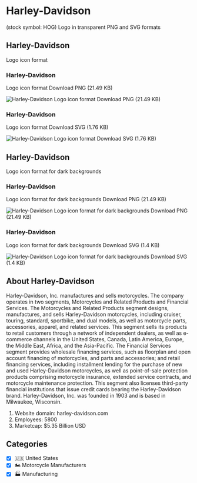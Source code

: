 # Harley-Davidson
 (stock symbol: HOG) Logo in transparent PNG and SVG formats

## Harley-Davidson
 Logo icon format

### Harley-Davidson
 Logo icon format Download PNG (21.49 KB)

![Harley-Davidson
 Logo icon format Download PNG (21.49 KB)](/img/orig/HOG-f3cbe77d.png)

### Harley-Davidson
 Logo icon format Download SVG (1.76 KB)

![Harley-Davidson
 Logo icon format Download SVG (1.76 KB)](/img/orig/HOG-7321fbd0.svg)

## Harley-Davidson
 Logo icon format for dark backgrounds

### Harley-Davidson
 Logo icon format for dark backgrounds Download PNG (21.49 KB)

![Harley-Davidson
 Logo icon format for dark backgrounds Download PNG (21.49 KB)](/img/orig/HOG.D-2c4e3338.png)

### Harley-Davidson
 Logo icon format for dark backgrounds Download SVG (1.4 KB)

![Harley-Davidson
 Logo icon format for dark backgrounds Download SVG (1.4 KB)](/img/orig/HOG.D-e52c3d9c.svg)

## About Harley-Davidson


Harley-Davidson, Inc. manufactures and sells motorcycles. The company operates in two segments, Motorcycles and Related Products and Financial Services. The Motorcycles and Related Products segment designs, manufactures, and sells Harley-Davidson motorcycles, including cruiser, touring, standard, sportbike, and dual models, as well as motorcycle parts, accessories, apparel, and related services. This segment sells its products to retail customers through a network of independent dealers, as well as e-commerce channels in the United States, Canada, Latin America, Europe, the Middle East, Africa, and the Asia-Pacific. The Financial Services segment provides wholesale financing services, such as floorplan and open account financing of motorcycles, and parts and accessories; and retail financing services, including installment lending for the purchase of new and used Harley-Davidson motorcycles, as well as point-of-sale protection products comprising motorcycle insurance, extended service contracts, and motorcycle maintenance protection. This segment also licenses third-party financial institutions that issue credit cards bearing the Harley-Davidson brand. Harley-Davidson, Inc. was founded in 1903 and is based in Milwaukee, Wisconsin.

1. Website domain: harley-davidson.com
2. Employees: 5800
3. Marketcap: $5.35 Billion USD


## Categories
- [x] 🇺🇸 United States
- [x] 🏍 Motorcycle Manufacturers
- [x] 🏭 Manufacturing
